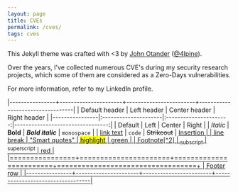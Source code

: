 ```yaml
---
layout: page
title: CVEs
permalink: /cves/
tags: cves
---
```


This Jekyll theme was crafted with <3 by [John Otander](https://johno.com/)
([@4lpine](https://twitter.com/4lpine)).

Over the years, I've collected numerous CVE's during my security research projects, which some of them are considered as a Zero-Days vulnerabilities.

For more information, refer to my LinkedIn profile.

|----------------+----------------------+------------------------+----------------------------------|
| Default header | Left header          |     Center header      |                     Right header |
|----------------|:---------------------|:----------------------:|---------------------------------:|
| Default        | Left                 |        Center          |                            Right |
| *Italic*       | **Bold**             |   ***Bold italic***    |                      `monospace` |
| [link text](#) | ```code```           |     ~~Strikeout~~      |              <ins>Insertion<ins> |
| line<br/>break | "Smart quotes"       | <mark>highlight</mark> | <span class="green">green</span> |
| Footnote[^2]   | <sub>subscript</sub> | <sup>superscript</sup> |     <span class="red">red</span> |
|================+======================+========================+==================================+
| Footer row                                                                                        |
|----------------+----------------------+------------------------+----------------------------------|